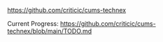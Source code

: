 https://github.com/criticic/cums-technex

Current Progress: https://github.com/criticic/cums-technex/blob/main/TODO.md
